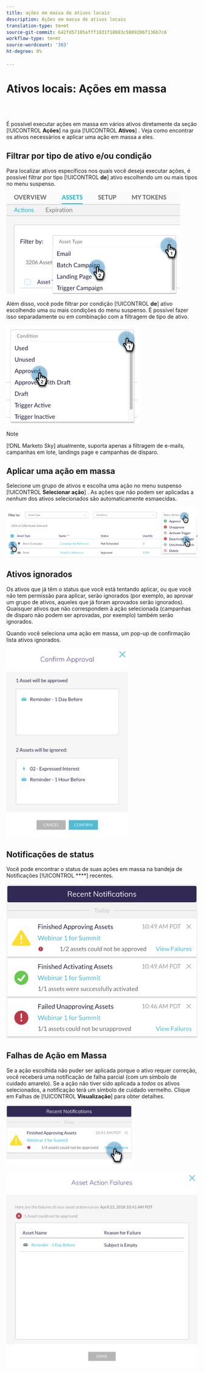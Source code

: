 ```yaml
---
title: ações em massa de ativos locais
description: Ações em massa de ativos locais
translation-type: tm+mt
source-git-commit: 642fd57105afff1031f18883c5809206f136b7c6
workflow-type: tm+mt
source-wordcount: '303'
ht-degree: 0%

---
```



# Ativos locais: Ações em massa

<br> 

É possível executar ações em massa em vários ativos diretamente da seção [!UICONTROL **Ações**] na guia [!UICONTROL **Ativos**] . Veja como encontrar os ativos necessários e aplicar uma ação em massa a eles.

## Filtrar por tipo de ativo e/ou condição

Para localizar ativos específicos nos quais você deseja executar ações, é possível filtrar por tipo [!UICONTROL **de**] ativo escolhendo um ou mais tipos no menu suspenso.

![Imagem Um](/help/sky/assets/programs/local-assets-mass-actions/local-assets-mass-actions-1.png)

Além disso, você pode filtrar por condição [!UICONTROL **de**] ativo escolhendo uma ou mais condições do menu suspenso. É possível fazer isso separadamente ou em combinação com a filtragem de tipo de ativo.

![Imagem dois](/help/sky/assets/programs/local-assets-mass-actions/local-assets-mass-actions-2.png)

>[!NOTE]
>
>[!DNL Marketo Sky] atualmente, suporta apenas a filtragem de e-mails, campanhas em lote, landings page e campanhas de disparo.

## Aplicar uma ação em massa

Selecione um grupo de ativos e escolha uma ação no menu suspenso [!UICONTROL **Selecionar ação**] . As ações que não podem ser aplicadas a _nenhum_ dos ativos selecionados são automaticamente esmaecidas.

![Imagem Três](/help/sky/assets/programs/local-assets-mass-actions/local-assets-mass-actions-3.png)

## Ativos ignorados

Os ativos que já têm o status que você está tentando aplicar, ou que você não tem permissão para aplicar, serão ignorados (por exemplo, ao aprovar um grupo de ativos, aqueles que já foram aprovados serão ignorados). Quaisquer ativos que não correspondem à ação selecionada (campanhas de disparo não podem ser aprovadas, por exemplo) também serão ignorados.

Quando você seleciona uma ação em massa, um pop-up de confirmação lista ativos ignorados.

![Imagem quatro](/help/sky/assets/programs/local-assets-mass-actions/local-assets-mass-actions-4.png)

## Notificações de status

Você pode encontrar o status de suas ações em massa na bandeja de Notificações [!UICONTROL ****] recentes.

![Imagem cinco](/help/sky/assets/programs/local-assets-mass-actions/local-assets-mass-actions-5.png)

## Falhas de Ação em Massa

Se a ação escolhida não puder ser aplicada porque o ativo requer correção, você receberá uma notificação de falha parcial (com um símbolo de cuidado amarelo). Se a ação não tiver sido aplicada a _todos_ os ativos selecionados, a notificação terá um símbolo de cuidado vermelho. Clique em Falhas de [!UICONTROL **Visualização**] para obter detalhes.

![Imagem seis](/help/sky/assets/programs/local-assets-mass-actions/local-assets-mass-actions-6.png)

![Imagem sete](/help/sky/assets/programs/local-assets-mass-actions/local-assets-mass-actions-7.png)

